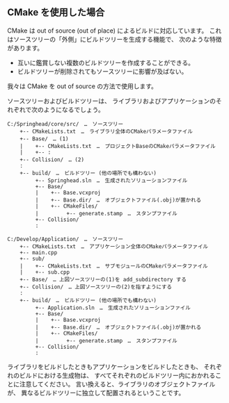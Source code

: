 ## CMake を使用した場合

CMake は out of source (out of place) によるビルドに対応しています。
これはソースツリーの「外側」にビルドツリーを生成する機能で、
次のような特徴があります。

+ 互いに鑑賞しない複数のビルドツリーを作成することができる。
+ ビルドツリーが削除されてもソースツリーに影響が及ばない。

我々は CMake を out of source の方法で使用します。

ソースツリーおよびビルドツリーは、
ライブラリおよびアプリケーションのそれぞれで次のようになるでしょう。

```
C:/Springhead/core/src/　…　ソースツリー
    +-- CMakeLists.txt　…　ライブラリ全体のCMakeパラメータファイル
    +-- Base/　… (1)
    |    +-- CMakeLists.txt　…　プロジェクトBaseのCMakeパラメータファイル
    |    +-- :
    +-- Collision/　… (2)
    :
    +-- build/　…　ビルドツリー (他の場所でも構わない)
         +-- Springhead.sln　…　生成されたソリューションファイル
         +-- Base/
         |    +-- Base.vcxproj
         |    +-- Base.dir/　…　オブジェクトファイル(.obj)が置かれる
         |    +-- CMakeFiles/
         |         +-- generate.stamp　…　スタンプファイル
         +-- Collision/
         :
```

```
C:/Develop/Application/　…　ソースツリー
    +-- CMakeLists.txt　…　アプリケーション全体のCMakeパラメータファイル
    +-- main.cpp
    +-- sub/
    |    +-- CMakeLists.txt　…　サブモジュールのCMakeパラメータファイル
    |    +-- sub.cpp
    +-- Base/　… 上図ソースツリーの(1)を add_subdirectory する
    +-- Collision/　… 上図ソースツリーの(2)を指すようにする
    :
    +-- build/　…　ビルドツリー (他の場所でも構わない)
         +-- Application.sln　…　生成されたソリューションファイル
         +-- Base/
         |    +-- Base.vcxproj
         |    +-- Base.dir/　…　オブジェクトファイル(.obj)が置かれる
         |    +-- CMakeFiles/
         |         +-- generate.stamp　…　スタンプファイル
         +-- Collision/
         :
```

ライブラリをビルドしたときもアプリケーションをビルドしたときも、
それぞれのビルドにおける生成物は、
すべてそれぞれのビルドツリー内におかれることに注意してください。
言い換えると、ライブラリのオブジェクトファイルが、
異なるビルドツリーに独立して配置されるということです。

